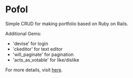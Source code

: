 # Pofol

Simple CRUD for making portfolio based on Ruby on Rails.

Additional Gems:
* 'devise' for login
* 'ckeditor' for text editor
* 'will_paginate' for pagination
* 'acts_as_votable' for like/dislike

For more details, visit [here](https://llb1026.github.io/Pofol/).